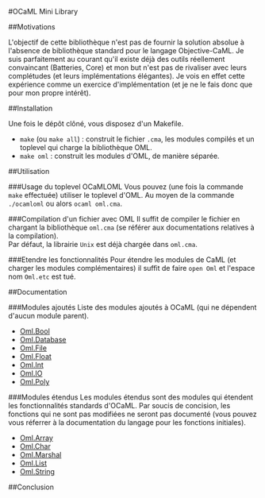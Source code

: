 #OCaML Mini Library

##Motivations

L'objectif de cette bibliothèque n'est pas de fournir la solution absolue à l'absence de bibliothèque standard pour le langage Objective-CaML. Je suis parfaitement au courant qu'il existe déjà des outils réellement convaincant (Batteries, Core) et mon but n'est pas de rivaliser avec leurs complétudes (et leurs implémentations élégantes). Je vois en effet cette expérience comme un exercice d'implémentation (et je ne le fais donc que pour mon propre intérêt).

##Installation

Une fois le dépôt clôné, vous disposez d'un Makefile. 

*    `make` (ou `make all`) : construit le fichier `.cma`, les modules compilés et un toplevel qui charge la bibliothèque OML.
*    `make oml` : construit les modules d'OML, de manière séparée. 

##Utilisation 

###Usage du toplevel OCaMLOML
Vous pouvez (une fois la commande `make` effectuée) utiliser le toplevel d'OML. Au moyen de la commande `./ocamloml` ou alors `ocaml oml.cma`.

###Compilation d'un fichier avec OML
Il suffit de compiler le fichier en chargant la bibliothèque `oml.cma` (se référer aux documentations relatives à la compilation).  
Par défaut, la librairie `Unix` est déjà chargée dans `oml.cma`.

###Etendre les fonctionnalités
Pour étendre les modules de CaML (et charger les modules complémentaires) il suffit de faire `open Oml` et l'espace nom `Oml.etc` est tué.

##Documentation 

###Modules ajoutés
Liste des modules ajoutés à OCaML (qui ne dépendent d'aucun module parent).

*   [Oml.Bool](https://github.com/nukiFW/Oml/blob/master/doc/bool.md)
*   [Oml.Database](https://github.com/nukiFW/Oml/blob/master/doc/database.md)
*   [Oml.File](https://github.com/nukiFW/Oml/blob/master/doc/file.md)
*   [Oml.Float](https://github.com/nukiFW/Oml/blob/master/doc/float.md)
*   [Oml.Int](https://github.com/nukiFW/Oml/blob/master/doc/int.md)
*   [Oml.IO](https://github.com/nukiFW/Oml/blob/master/doc/io.md)
*   [Oml.Poly](https://github.com/nukiFW/Oml/blob/master/doc/poly.md)


###Modules étendus
Les modules étendus sont des modules qui étendent les fonctionnalités standards d'OCaML. Par soucis de concision, les fonctions qui ne sont pas modifiées ne seront pas documenté (vous pouvez vous réferrer à la documentation du langage pour les fonctions initiales).

*   [Oml.Array](https://github.com/nukiFW/Oml/blob/master/doc/array.md)
*   [Oml.Char](https://github.com/nukiFW/Oml/blob/master/doc/char.md)
*   [Oml.Marshal](https://github.com/nukiFW/Oml/blob/master/doc/marshal.md)
*   [Oml.List](https://github.com/nukiFW/Oml/blob/master/doc/list.md)
*   [Oml.String](https://github.com/nukiFW/Oml/blob/master/doc/string.md)   



##Conclusion
